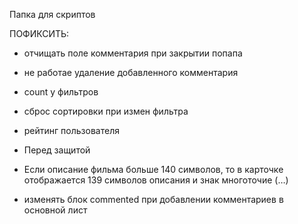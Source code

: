 Папка для скриптов

ПОФИКСИТЬ:
- отчищать поле комментария при закрытии попапа
- не работае удаление добавленного комментария
- count у фильтров
- сброс сортировки при измен фильтра
- рейтинг пользователя

- Перед защитой
- Если описание фильма больше 140 символов, то в карточке отображается 139 символов описания и знак многоточие (…)
- изменять блок commented при добавлении комментариев в основной лист